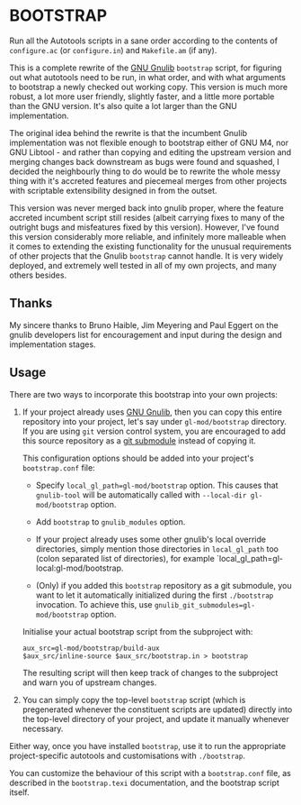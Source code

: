 BOOTSTRAP
=========

Run all the Autotools scripts in a sane order according to the contents
of `configure.ac` (or `configure.in`) and `Makefile.am` (if any).

This is a complete rewrite of the [GNU Gnulib][] `bootstrap` script, for
figuring out what autotools need to be run, in what order, and with what
arguments to bootstrap a newly checked out working copy. This version is
much more robust, a lot more user friendly, slightly faster, and a little
more portable than the GNU version.  It's also quite a lot larger than
the GNU implementation.

The original idea behind the rewrite is that the incumbent Gnulib
implementation was not flexible enough to bootstrap either of GNU M4,
nor GNU Libtool - and rather than copying and editing the upstream
version and merging changes back downstream as bugs were found and
squashed, I decided the neighbourly thing to do would be to rewrite the
whole messy thing with it's accreted features and piecemeal merges from
other projects with scriptable extensibility designed in from the
outset.

This version was never merged back into gnulib proper, where the feature
accreted incumbent script still resides (albeit carrying fixes to many of
the outright bugs and misfeatures fixed by this version).  However, I've
found this version considerably more reliable, and infinitely more
malleable when it comes to extending the existing functionality for the
unusual requirements of other projects that the Gnulib `bootstrap` cannot
handle.  It is very widely deployed, and extremely well tested in all of
my own projects, and many others besides.

Thanks
------

My sincere thanks to Bruno Haible, Jim Meyering and Paul Eggert on the
gnulib developers list for encouragement and input during the design and
implementation stages.

Usage
-----

There are two ways to incorporate this bootstrap into your own projects:

1. If your project already uses [GNU Gnulib], then you can copy this
   entire repository into your project, let's say under
   `gl-mod/bootstrap` directory.  If you are using `git` version control
   system, you are encouraged to add this source repository as a
   [git submodule][] instead of copying it.

   This configuration options should be added into your project's
   `bootstrap.conf` file:

   * Specify `local_gl_path=gl-mod/bootstrap` option.  This causes that
     `gnulib-tool` will be automatically called with
     `--local-dir gl-mod/bootstrap` option.

   * Add `bootstrap` to `gnulib_modules` option.

   * If your project already uses some other gnulib's local override
     directories, simply mention those directories in `local_gl_path` too (colon
     separated list of directories), for example
     `local_gl_path=gl-local:gl-mod/bootstrap.

   * (Only) if you added this `bootstrap` repository as a git submodule, you
     want to let it automatically initialized during the first `./bootstrap`
     invocation.  To achieve this, use `gnulib_git_submodules=gl-mod/bootstrap`
     option.

   Initialise your actual bootstrap script from the subproject with:

      ```
      aux_src=gl-mod/bootstrap/build-aux
      $aux_src/inline-source $aux_src/bootstrap.in > bootstrap
      ```

   The resulting script will then keep track of changes to the
   subproject and warn you of upstream changes.

2. You can simply copy the top-level `bootstrap` script (which is
   pregenerated whenever the constituent scripts are updated) directly
   into the top-level directory of your project, and update it manually
   whenever necessary.

Either way, once you have installed `bootstrap`, use it to run the
appropriate project-specific autotools and customisations with
`./bootstrap`.

You can customize the behaviour of this script with a `bootstrap.conf` file,
as described in the `bootstrap.texi` documentation, and the bootstrap
script itself.


[gnu gnulib]: http://gnu.org/s/gnulib
[git submodule]: https://git-scm.com/docs/git-submodule
